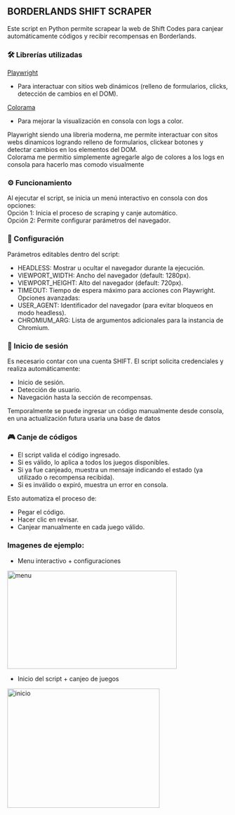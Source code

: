 ## BORDERLANDS SHIFT SCRAPER
Este script en Python permite scrapear la web de Shift Codes para canjear automáticamente códigos y recibir recompensas en Borderlands.

### 🛠 Librerías utilizadas

[Playwright](https://playwright.dev/)
- Para interactuar con sitios web dinámicos (relleno de formularios, clicks, detección de cambios en el DOM).

[Colorama](https://recursospython.com/guias-y-manuales/colorama-texto-fondo-coloreados-la-consola/)
- Para mejorar la visualización en consola con logs a color.

Playwright siendo una libreria moderna, me permite interactuar con sitos webs dinamicos logrando relleno de formularios, clickear botones y detectar cambios en los elementos del DOM. <br/>
Colorama me permitio simplemente agregarle algo de colores a los logs en consola para hacerlo mas comodo visualmente

### ⚙️ Funcionamiento

Al ejecutar el script, se inicia un menú interactivo en consola con dos opciones: <br/>
Opción 1: Inicia el proceso de scraping y canje automático. <br/>
Opción 2: Permite configurar parámetros del navegador.

### 🔧 Configuración

Parámetros editables dentro del script:
- HEADLESS: Mostrar u ocultar el navegador durante la ejecución.
- VIEWPORT_WIDTH: Ancho del navegador (default: 1280px).
- VIEWPORT_HEIGHT: Alto del navegador (default: 720px).
- TIMEOUT: Tiempo de espera máximo para acciones con Playwright. <br />
Opciones avanzadas:
- USER_AGENT: Identificador del navegador (para evitar bloqueos en modo headless).
- CHROMIUM_ARG: Lista de argumentos adicionales para la instancia de Chromium.

### 🔑 Inicio de sesión

Es necesario contar con una cuenta SHIFT.
El script solicita credenciales y realiza automáticamente: <br/>
- Inicio de sesión. <br/>
- Detección de usuario. <br/>
- Navegación hasta la sección de recompensas. <br/>

Temporalmente se puede ingresar un código manualmente desde consola, en una actualización futura usaria una base de datos

### 🎮 Canje de códigos

- El script valida el código ingresado.
- Si es válido, lo aplica a todos los juegos disponibles.
- Si ya fue canjeado, muestra un mensaje indicando el estado (ya utilizado o recompensa recibida).
- Si es inválido o expiró, muestra un error en consola.

Esto automatiza el proceso de:

- Pegar el código.
- Hacer clic en revisar.
- Canjear manualmente en cada juego válido.

### Imagenes de ejemplo:
- Menu interactivo + configuraciones <br/>
<img width="386" height="223" alt="menu" src="https://github.com/user-attachments/assets/0646558e-6fa4-4878-873e-08ea3b7a6c58" />

- Inicio del script + canjeo de juegos <br/>
<img width="347" height="271" alt="inicio" src="https://github.com/user-attachments/assets/8b0fae4a-c887-4abf-b092-a8824a377bef" />
